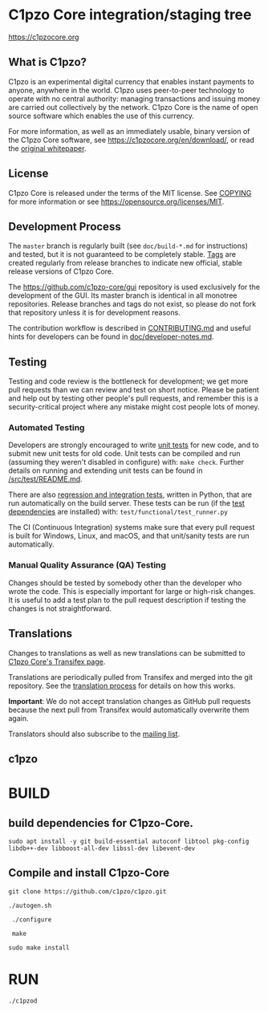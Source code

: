 C1pzo Core integration/staging tree
=====================================

https://c1pzocore.org

What is C1pzo?
----------------

C1pzo is an experimental digital currency that enables instant payments to
anyone, anywhere in the world. C1pzo uses peer-to-peer technology to operate
with no central authority: managing transactions and issuing money are carried
out collectively by the network. C1pzo Core is the name of open source
software which enables the use of this currency.

For more information, as well as an immediately usable, binary version of
the C1pzo Core software, see https://c1pzocore.org/en/download/, or read the
[original whitepaper](https://c1pzocore.org/c1pzo.pdf).

License
-------

C1pzo Core is released under the terms of the MIT license. See [COPYING](COPYING) for more
information or see https://opensource.org/licenses/MIT.

Development Process
-------------------

The `master` branch is regularly built (see `doc/build-*.md` for instructions) and tested, but it is not guaranteed to be
completely stable. [Tags](https://github.com/c1pzo/c1pzo/tags) are created
regularly from release branches to indicate new official, stable release versions of C1pzo Core.

The https://github.com/c1pzo-core/gui repository is used exclusively for the
development of the GUI. Its master branch is identical in all monotree
repositories. Release branches and tags do not exist, so please do not fork
that repository unless it is for development reasons.

The contribution workflow is described in [CONTRIBUTING.md](CONTRIBUTING.md)
and useful hints for developers can be found in [doc/developer-notes.md](doc/developer-notes.md).

Testing
-------

Testing and code review is the bottleneck for development; we get more pull
requests than we can review and test on short notice. Please be patient and help out by testing
other people's pull requests, and remember this is a security-critical project where any mistake might cost people
lots of money.

### Automated Testing

Developers are strongly encouraged to write [unit tests](src/test/README.md) for new code, and to
submit new unit tests for old code. Unit tests can be compiled and run
(assuming they weren't disabled in configure) with: `make check`. Further details on running
and extending unit tests can be found in [/src/test/README.md](/src/test/README.md).

There are also [regression and integration tests](/test), written
in Python, that are run automatically on the build server.
These tests can be run (if the [test dependencies](/test) are installed) with: `test/functional/test_runner.py`

The CI (Continuous Integration) systems make sure that every pull request is built for Windows, Linux, and macOS,
and that unit/sanity tests are run automatically.

### Manual Quality Assurance (QA) Testing

Changes should be tested by somebody other than the developer who wrote the
code. This is especially important for large or high-risk changes. It is useful
to add a test plan to the pull request description if testing the changes is
not straightforward.

Translations
------------

Changes to translations as well as new translations can be submitted to
[C1pzo Core's Transifex page](https://www.transifex.com/c1pzo/c1pzo/).

Translations are periodically pulled from Transifex and merged into the git repository. See the
[translation process](doc/translation_process.md) for details on how this works.

**Important**: We do not accept translation changes as GitHub pull requests because the next
pull from Transifex would automatically overwrite them again.

Translators should also subscribe to the [mailing list](https://groups.google.com/forum/#!forum/c1pzo-translators).
## c1pzo




# BUILD

## build dependencies for C1pzo-Core.

 `` sudo apt install -y git build-essential autoconf libtool pkg-config libdb++-dev libboost-all-dev libssl-dev libevent-dev
  `` 
## Compile and install C1pzo-Core
   
``git clone https://github.com/c1pzo/c1pzo.git
 ``
 
 ``./autogen.sh ``

`` ./configure``

 `` make``
   
  ``sudo make install
  ``
 # RUN
 
 ``./c1pzod
 ``

